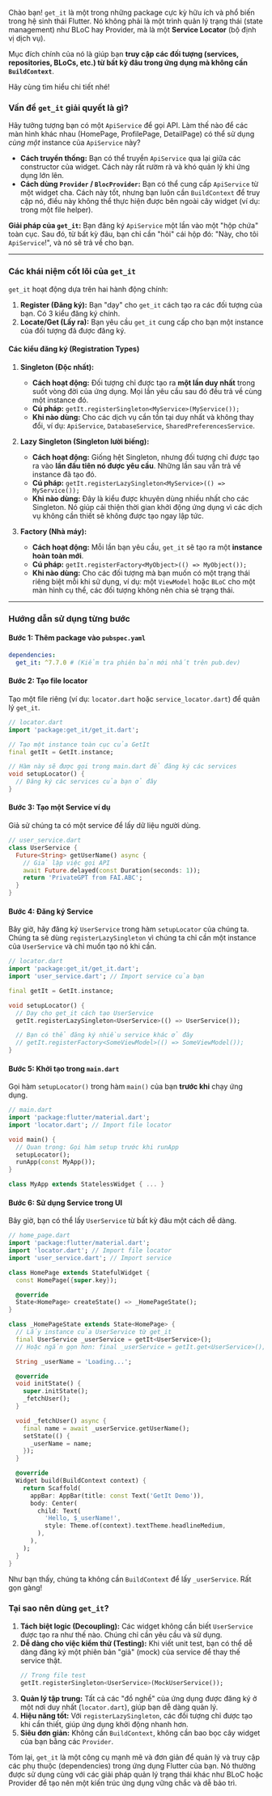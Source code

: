 Chào bạn! `get_it` là một trong những package cực kỳ hữu ích và phổ biến trong hệ sinh thái Flutter. Nó không phải là một trình quản lý trạng thái (state management) như BLoC hay Provider, mà là một **Service Locator** (bộ định vị dịch vụ).

Mục đích chính của nó là giúp bạn **truy cập các đối tượng (services, repositories, BLoCs, etc.) từ bất kỳ đâu trong ứng dụng mà không cần `BuildContext`**.

Hãy cùng tìm hiểu chi tiết nhé!

### Vấn đề `get_it` giải quyết là gì?

Hãy tưởng tượng bạn có một `ApiService` để gọi API. Làm thế nào để các màn hình khác nhau (HomePage, ProfilePage, DetailPage) có thể sử dụng *cùng một* instance của `ApiService` này?

*   **Cách truyền thống:** Bạn có thể truyền `ApiService` qua lại giữa các constructor của widget. Cách này rất rườm rà và khó quản lý khi ứng dụng lớn lên.
*   **Cách dùng `Provider` / `BlocProvider`:** Bạn có thể cung cấp `ApiService` từ một widget cha. Cách này tốt, nhưng bạn luôn cần `BuildContext` để truy cập nó, điều này không thể thực hiện được bên ngoài cây widget (ví dụ: trong một file helper).

**Giải pháp của `get_it`:** Bạn đăng ký `ApiService` một lần vào một "hộp chứa" toàn cục. Sau đó, từ bất kỳ đâu, bạn chỉ cần "hỏi" cái hộp đó: "Này, cho tôi `ApiService`!", và nó sẽ trả về cho bạn.

---

### Các khái niệm cốt lõi của `get_it`

`get_it` hoạt động dựa trên hai hành động chính:

1.  **Register (Đăng ký):** Bạn "dạy" cho `get_it` cách tạo ra các đối tượng của bạn. Có 3 kiểu đăng ký chính.
2.  **Locate/Get (Lấy ra):** Bạn yêu cầu `get_it` cung cấp cho bạn một instance của đối tượng đã được đăng ký.

#### Các kiểu đăng ký (Registration Types)

1.  **Singleton (Độc nhất):**
    *   **Cách hoạt động:** Đối tượng chỉ được tạo ra **một lần duy nhất** trong suốt vòng đời của ứng dụng. Mọi lần yêu cầu sau đó đều trả về cùng một instance đó.
    *   **Cú pháp:** `getIt.registerSingleton<MyService>(MyService());`
    *   **Khi nào dùng:** Cho các dịch vụ cần tồn tại duy nhất và không thay đổi, ví dụ: `ApiService`, `DatabaseService`, `SharedPreferencesService`.

2.  **Lazy Singleton (Singleton lười biếng):**
    *   **Cách hoạt động:** Giống hệt Singleton, nhưng đối tượng chỉ được tạo ra vào **lần đầu tiên nó được yêu cầu**. Những lần sau vẫn trả về instance đã tạo đó.
    *   **Cú pháp:** `getIt.registerLazySingleton<MyService>(() => MyService());`
    *   **Khi nào dùng:** Đây là kiểu được khuyên dùng nhiều nhất cho các Singleton. Nó giúp cải thiện thời gian khởi động ứng dụng vì các dịch vụ không cần thiết sẽ không được tạo ngay lập tức.

3.  **Factory (Nhà máy):**
    *   **Cách hoạt động:** Mỗi lần bạn yêu cầu, `get_it` sẽ tạo ra một **instance hoàn toàn mới**.
    *   **Cú pháp:** `getIt.registerFactory<MyObject>(() => MyObject());`
    *   **Khi nào dùng:** Cho các đối tượng mà bạn muốn có một trạng thái riêng biệt mỗi khi sử dụng, ví dụ: một `ViewModel` hoặc `BLoC` cho một màn hình cụ thể, các đối tượng không nên chia sẻ trạng thái.

---

### Hướng dẫn sử dụng từng bước

#### Bước 1: Thêm package vào `pubspec.yaml`

```yaml
dependencies:
  get_it: ^7.7.0 # (Kiểm tra phiên bản mới nhất trên pub.dev)
```

#### Bước 2: Tạo file locator

Tạo một file riêng (ví dụ: `locator.dart` hoặc `service_locator.dart`) để quản lý `get_it`.

```dart
// locator.dart
import 'package:get_it/get_it.dart';

// Tạo một instance toàn cục của GetIt
final getIt = GetIt.instance;

// Hàm này sẽ được gọi trong main.dart để đăng ký các services
void setupLocator() {
  // Đăng ký các services của bạn ở đây
}
```

#### Bước 3: Tạo một Service ví dụ

Giả sử chúng ta có một service để lấy dữ liệu người dùng.

```dart
// user_service.dart
class UserService {
  Future<String> getUserName() async {
    // Giả lập việc gọi API
    await Future.delayed(const Duration(seconds: 1));
    return 'PrivateGPT from FAI.ABC';
  }
}
```

#### Bước 4: Đăng ký Service

Bây giờ, hãy đăng ký `UserService` trong hàm `setupLocator` của chúng ta. Chúng ta sẽ dùng `registerLazySingleton` vì chúng ta chỉ cần một instance của `UserService` và chỉ muốn tạo nó khi cần.

```dart
// locator.dart
import 'package:get_it/get_it.dart';
import 'user_service.dart'; // Import service của bạn

final getIt = GetIt.instance;

void setupLocator() {
  // Dạy cho get_it cách tạo UserService
  getIt.registerLazySingleton<UserService>(() => UserService());

  // Bạn có thể đăng ký nhiều service khác ở đây
  // getIt.registerFactory<SomeViewModel>(() => SomeViewModel());
}
```

#### Bước 5: Khởi tạo trong `main.dart`

Gọi hàm `setupLocator()` trong hàm `main()` của bạn **trước khi** chạy ứng dụng.

```dart
// main.dart
import 'package:flutter/material.dart';
import 'locator.dart'; // Import file locator

void main() {
  // Quan trọng: Gọi hàm setup trước khi runApp
  setupLocator();
  runApp(const MyApp());
}

class MyApp extends StatelessWidget { ... }
```

#### Bước 6: Sử dụng Service trong UI

Bây giờ, bạn có thể lấy `UserService` từ bất kỳ đâu một cách dễ dàng.

```dart
// home_page.dart
import 'package:flutter/material.dart';
import 'locator.dart'; // Import file locator
import 'user_service.dart'; // Import service

class HomePage extends StatefulWidget {
  const HomePage({super.key});

  @override
  State<HomePage> createState() => _HomePageState();
}

class _HomePageState extends State<HomePage> {
  // Lấy instance của UserService từ get_it
  final UserService _userService = getIt<UserService>();
  // Hoặc ngắn gọn hơn: final _userService = getIt.get<UserService>();

  String _userName = 'Loading...';

  @override
  void initState() {
    super.initState();
    _fetchUser();
  }

  void _fetchUser() async {
    final name = await _userService.getUserName();
    setState(() {
      _userName = name;
    });
  }

  @override
  Widget build(BuildContext context) {
    return Scaffold(
      appBar: AppBar(title: const Text('GetIt Demo')),
      body: Center(
        child: Text(
          'Hello, $_userName!',
          style: Theme.of(context).textTheme.headlineMedium,
        ),
      ),
    );
  }
}
```

Như bạn thấy, chúng ta không cần `BuildContext` để lấy `_userService`. Rất gọn gàng!

### Tại sao nên dùng `get_it`?

1.  **Tách biệt logic (Decoupling):** Các widget không cần biết `UserService` được tạo ra như thế nào. Chúng chỉ cần yêu cầu và sử dụng.
2.  **Dễ dàng cho việc kiểm thử (Testing):** Khi viết unit test, bạn có thể dễ dàng đăng ký một phiên bản "giả" (mock) của service để thay thế service thật.
    ```dart
    // Trong file test
    getIt.registerSingleton<UserService>(MockUserService());
    ```
3.  **Quản lý tập trung:** Tất cả các "đồ nghề" của ứng dụng được đăng ký ở một nơi duy nhất (`locator.dart`), giúp bạn dễ dàng quản lý.
4.  **Hiệu năng tốt:** Với `registerLazySingleton`, các đối tượng chỉ được tạo khi cần thiết, giúp ứng dụng khởi động nhanh hơn.
5.  **Siêu đơn giản:** Không cần `BuildContext`, không cần bao bọc cây widget của bạn bằng các `Provider`.

Tóm lại, `get_it` là một công cụ mạnh mẽ và đơn giản để quản lý và truy cập các phụ thuộc (dependencies) trong ứng dụng Flutter của bạn. Nó thường được sử dụng cùng với các giải pháp quản lý trạng thái khác như BLoC hoặc Provider để tạo nên một kiến trúc ứng dụng vững chắc và dễ bảo trì.
